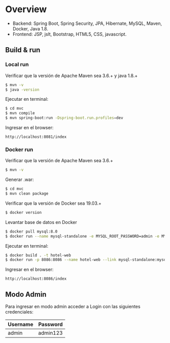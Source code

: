 # Overview
 
- Backend: Spring Boot, Spring Security, JPA, Hibernate, MySQL, Maven, Docker, Java 1.8.
- Frontend: JSP, jslt, Bootstrap, HTML5, CSS, javascript.

## Build & run

### Local run

Verificar que la versión de Apache Maven sea 3.6.+ y java 1.8.+

```sh
$ mvn -v 
$ java -version 
```

Ejecutar en terminal:

```sh
$ cd mvc
$ mvn compile
$ mvn spring-boot:run -Dspring-boot.run.profiles=dev
```

Ingresar en el browser:

```http://localhost:8081/index``` 

### Docker run

Verificar que la versión de Apache Maven sea 3.6.+

```sh
$ mvn -v  
```

Generar .war:

```sh
$ cd mvc
$ mvn clean package
```
Verificar que la versión de Docker sea 19.03.+

```sh
$ docker version
```

Levantar base de datos en Docker

```sh
$ docker pull mysql:8.0
$ docker run --name mysql-standalone -e MYSQL_ROOT_PASSWORD=admin -e MYSQL_DATABASE=HOTEL -e MYSQL_PASSWORD=admin -d mysql:8.0
```

Ejecutar en terminal:

```sh
$ docker build . -t hotel-web
$ docker run -p 8086:8086 --name hotel-web --link mysql-standalone:mysql -d hotel-web
```

Ingresar en el browser:

```http://localhost:8086/index``` 

## Modo Admin

Para ingresar en modo admin acceder a Login con las siguientes credenciales:

| Username | Password |
| -------- | -------- |
| admin    | admin123 |


